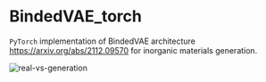 # BindedVAE_torch
`PyTorch` implementation of BindedVAE architecture https://arxiv.org/abs/2112.09570 for inorganic materials generation.

![real-vs-generation](https://user-images.githubusercontent.com/58518844/181224972-76d4cb06-902f-415e-8575-a8113ff63fd8.png)
